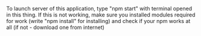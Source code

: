 To launch server of this application, type "npm start" with terminal opened in this thing.
If this is not working, make sure you installed modules required for work (write "npm install" for installing) and check if your npm works at all (if not - download one from internet)